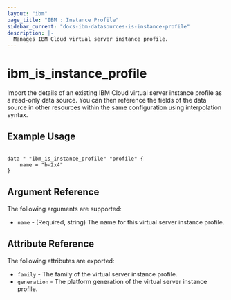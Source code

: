 ```yaml
---
layout: "ibm"
page_title: "IBM : Instance Profile"
sidebar_current: "docs-ibm-datasources-is-instance-profile"
description: |-
  Manages IBM Cloud virtual server instance profile.
---
```


# ibm\_is_instance_profile

Import the details of an existing IBM Cloud virtual server instance profile as a read-only data source. You can then reference the fields of the data source in other resources within the same configuration using interpolation syntax.


## Example Usage

```hcl

data " "ibm_is_instance_profile" "profile" {
	name = "b-2x4"
}

```

## Argument Reference

The following arguments are supported:

* `name` - (Required, string) The name for this virtual server instance profile.

## Attribute Reference

The following attributes are exported:

* `family` - The family of the virtual server instance profile.
* `generation` - The platform generation of the virtual server instance profile.